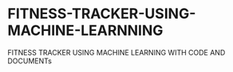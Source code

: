 # FITNESS-TRACKER-USING-MACHINE-LEARNNING
FITNESS TRACKER USING MACHINE LEARNING WITH CODE AND DOCUMENTs
